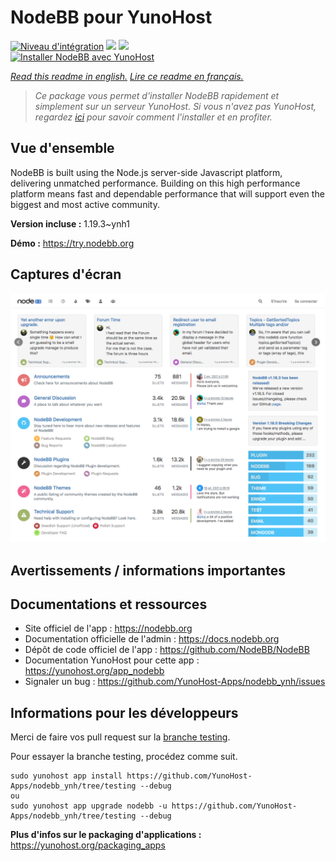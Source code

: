 # NodeBB pour YunoHost

[![Niveau d'intégration](https://dash.yunohost.org/integration/nodebb.svg)](https://dash.yunohost.org/appci/app/nodebb) ![](https://ci-apps.yunohost.org/ci/badges/nodebb.status.svg) ![](https://ci-apps.yunohost.org/ci/badges/nodebb.maintain.svg)  
[![Installer NodeBB avec YunoHost](https://install-app.yunohost.org/install-with-yunohost.svg)](https://install-app.yunohost.org/?app=nodebb)

*[Read this readme in english.](./README.md)*
*[Lire ce readme en français.](./README_fr.md)*

> *Ce package vous permet d'installer NodeBB rapidement et simplement sur un serveur YunoHost.
Si vous n'avez pas YunoHost, regardez [ici](https://yunohost.org/#/install) pour savoir comment l'installer et en profiter.*

## Vue d'ensemble

NodeBB is built using the Node.js server-side Javascript platform, delivering unmatched performance.
Building on this high performance platform means fast and dependable performance that will support even the biggest and most active community.

**Version incluse :** 1.19.3~ynh1

**Démo :** https://try.nodebb.org

## Captures d'écran

![](./doc/screenshots/screenshot.png)

## Avertissements / informations importantes



## Documentations et ressources

* Site officiel de l'app : https://nodebb.org
* Documentation officielle de l'admin : https://docs.nodebb.org
* Dépôt de code officiel de l'app : https://github.com/NodeBB/NodeBB
* Documentation YunoHost pour cette app : https://yunohost.org/app_nodebb
* Signaler un bug : https://github.com/YunoHost-Apps/nodebb_ynh/issues

## Informations pour les développeurs

Merci de faire vos pull request sur la [branche testing](https://github.com/YunoHost-Apps/nodebb_ynh/tree/testing).

Pour essayer la branche testing, procédez comme suit.
```
sudo yunohost app install https://github.com/YunoHost-Apps/nodebb_ynh/tree/testing --debug
ou
sudo yunohost app upgrade nodebb -u https://github.com/YunoHost-Apps/nodebb_ynh/tree/testing --debug
```

**Plus d'infos sur le packaging d'applications :** https://yunohost.org/packaging_apps
